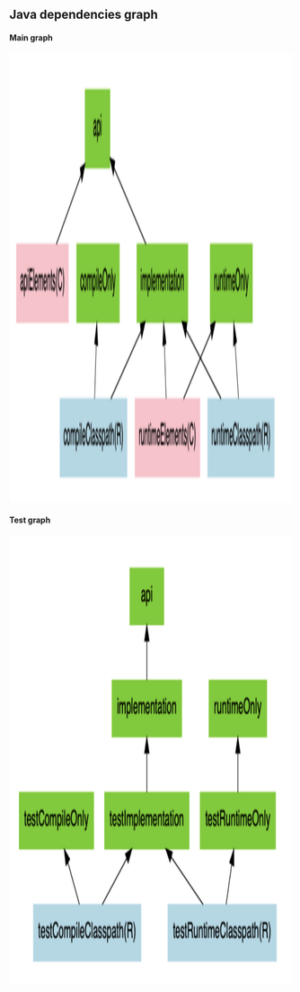 ## Java dependencies graph

#### Main graph

<img src="lib/images/api-graph.png" alt="API graph" style="height: 20vh" />

#### Test graph

<img src="lib/images/test-graph.png" alt="API graph" style="height: 20vh" />
